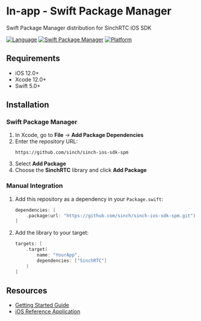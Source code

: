 # In-app - Swift Package Manager
Swift Package Manager distribution for SinchRTC iOS SDK

[![Language](https://img.shields.io/badge/language-Swift-orange?style=flat&logo=swift&logoColor=white)](https://swift.org)
[![Swift Package Manager](https://img.shields.io/badge/SPM-supported-DE5C43.svg?style=flat)](https://swift.org/package-manager/)
[![Platform](https://img.shields.io/badge/platform-iOS%2012%2B-blue.svg?style=flat)](https://developer.apple.com/ios/)

## Requirements

- iOS 12.0+
- Xcode 12.0+
- Swift 5.0+

## Installation

### Swift Package Manager

1. In Xcode, go to **File** → **Add Package Dependencies**
2. Enter the repository URL:
   ```
   https://github.com/sinch/sinch-ios-sdk-spm
   ```
3. Select **Add Package**
4. Choose the **SinchRTC** library and click **Add Package**

### Manual Integration

1. Add this repository as a dependency in your `Package.swift`:
   ```swift
   dependencies: [
       .package(url: "https://github.com/sinch/sinch-ios-sdk-spm.git")
   ]
   ```

2. Add the library to your target:
   ```swift
   targets: [
       .target(
           name: "YourApp",
           dependencies: ["SinchRTC"]
       )
   ]
   ```

## Resources

- [Getting Started Guide](https://developers.sinch.com/docs/in-app-calling/getting-started/ios/create-app)
- [iOS Reference Application](https://github.com/sinch/rtc-reference-applications/tree/master/ios)
